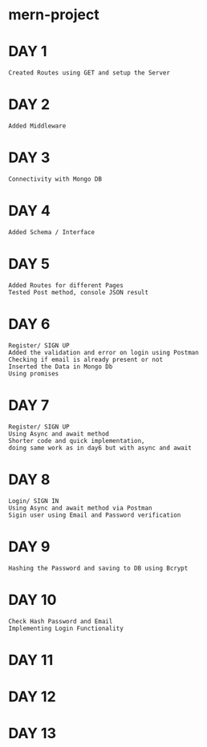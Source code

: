 # mern-project

# DAY 1 
    Created Routes using GET and setup the Server
# DAY 2
    Added Middleware 
# DAY 3 
    Connectivity with Mongo DB
# DAY 4 
    Added Schema / Interface
# DAY 5 
    Added Routes for different Pages
    Tested Post method, console JSON result
# DAY 6 
    Register/ SIGN UP 
    Added the validation and error on login using Postman   
    Checking if email is already present or not
    Inserted the Data in Mongo Db
    Using promises

# DAY 7 
    Register/ SIGN UP 
    Using Async and await method 
    Shorter code and quick implementation,
    doing same work as in day6 but with async and await 

# DAY 8
    Login/ SIGN IN
    Using Async and await method via Postman
    Sigin user using Email and Password verification 
# DAY 9
    Hashing the Password and saving to DB using Bcrypt
# DAY 10
    Check Hash Password and Email 
    Implementing Login Functionality

# DAY 11

# DAY 12

# DAY 13
    